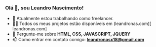 ### Olá 👋, sou Leandro Nascimento!

- 🔭 Atualmente estou trabalhando como freelancer.
- 👨‍💻 Todos os meus projetos estão disponíveis em (leandronas.com)[ leandronas.com]
- 💬 Pergunte-me sobre **HTML, CSS, JAVASCRIPT, JQUERY**
- 📫 Como entrar em contato comigo: **leandronasx18@gmail.com**
